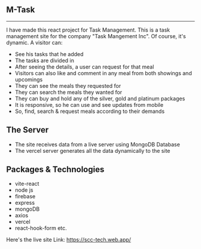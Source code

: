 ## M-Task
***
I have made this react project for Task Management. This is a task management site for the company "Task Mangement Inc". Of course, it's dynamic. A visitor can:
* See his tasks that he added 
* The tasks are divided in
* After seeing the details, a user can request for that meal
* Visitors can also like and comment in any meal from both showings and upcomings 
* They can see the meals they requested for
* They can search the meals they wanted for
* They can buy and hold any of the silver, gold and platinum packages
* It is responsive, so he can use and see updates from mobile
* So, find, search & request meals according to their demands

## The Server
* The site receives data from a live server using MongoDB Database
* The vercel server generates all the data dynamically to the site

## Packages & Technologies
* vite-react
* node js
* firebase
* express
* mongoDB
* axios
* vercel
* react-hook-form etc.

Here's the live site Link: https://scc-tech.web.app/